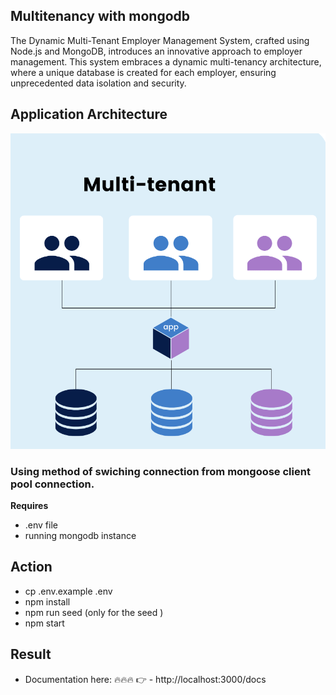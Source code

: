 ## Multitenancy with mongodb 
The Dynamic Multi-Tenant Employer Management System, crafted using Node.js and MongoDB, introduces an innovative approach to employer management. This system embraces a dynamic multi-tenancy architecture, where a unique database is created for each employer, ensuring unprecedented data isolation and security.

## Application Architecture

![AppDesign](./images/appDesign.png)



### Using method of swiching connection from mongoose client pool connection.
**Requires**
-  .env file
-   running mongodb instance

## Action 
- cp .env.example .env
- npm install
- npm run seed (only for the seed )
- npm start

## Result 
- Documentation here: 🔥🔥🔥 👉 - http://localhost:3000/docs


